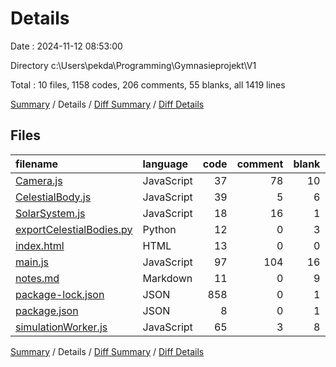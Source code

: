 # Details

Date : 2024-11-12 08:53:00

Directory c:\\Users\\pekda\\Programming\\Gymnasieprojekt\\V1

Total : 10 files,  1158 codes, 206 comments, 55 blanks, all 1419 lines

[Summary](results.md) / Details / [Diff Summary](diff.md) / [Diff Details](diff-details.md)

## Files
| filename | language | code | comment | blank | total |
| :--- | :--- | ---: | ---: | ---: | ---: |
| [Camera.js](/Camera.js) | JavaScript | 37 | 78 | 10 | 125 |
| [CelestialBody.js](/CelestialBody.js) | JavaScript | 39 | 5 | 6 | 50 |
| [SolarSystem.js](/SolarSystem.js) | JavaScript | 18 | 16 | 1 | 35 |
| [exportCelestialBodies.py](/exportCelestialBodies.py) | Python | 12 | 0 | 3 | 15 |
| [index.html](/index.html) | HTML | 13 | 0 | 0 | 13 |
| [main.js](/main.js) | JavaScript | 97 | 104 | 16 | 217 |
| [notes.md](/notes.md) | Markdown | 11 | 0 | 9 | 20 |
| [package-lock.json](/package-lock.json) | JSON | 858 | 0 | 1 | 859 |
| [package.json](/package.json) | JSON | 8 | 0 | 1 | 9 |
| [simulationWorker.js](/simulationWorker.js) | JavaScript | 65 | 3 | 8 | 76 |

[Summary](results.md) / Details / [Diff Summary](diff.md) / [Diff Details](diff-details.md)